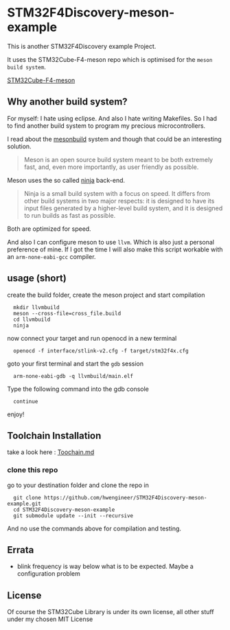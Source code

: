 # STM32F4Discovery-meson-example

This is another STM32F4Discovery example Project.

It uses the STM32Cube-F4-meson repo which is optimised for the `meson build system`.

[STM32Cube-F4-meson](https://github.com/ekawahyu/STM32Cube-F4-meson)



## Why another build system?
For myself: I hate using eclipse. And also I hate writing Makefiles.
So I had to find another build system to program my precious microcontrollers.

I read about the [mesonbuild](http://mesonbuild.com/) system and though that could be an interesting solution.

>Meson is an open source build system meant to be both extremely fast, and, even more importantly, as user friendly as possible.

Meson uses the so called [ninja](https://ninja-build.org/) back-end.

>Ninja is a small build system with a focus on speed. It differs from other build systems in two major respects: it is designed to have its input files generated by a higher-level build system, and it is designed to run builds as fast as possible.

Both are optimized for speed.

And also I can configure meson to use `llvm`. Which is also just a personal preference of mine.
If I got the time I will also make this script workable with an `arm-none-eabi-gcc` compiler.

## usage (short)

create the build folder, create the meson project and start compilation

      mkdir llvmbuild
      meson --cross-file=cross_file.build
      cd llvmbuild
      ninja

now connect your target and run openocd in a new terminal

      openocd -f interface/stlink-v2.cfg -f target/stm32f4x.cfg

goto your first terminal and start the `gdb` session

      arm-none-eabi-gdb -q llvmbuild/main.elf

Type the following command into the gdb console

      continue

enjoy!

## Toolchain Installation

take a look here : [Toochain.md](https://github.com/hwengineer/STM32F4Discovery-meson-example/blob/master/Toolchain.md)

### clone this repo

go to your destination folder and clone the repo in

      git clone https://github.com/hwengineer/STM32F4Discovery-meson-example.git
      cd STM32F4Discovery-meson-example
      git submodule update --init --recursive

And no use the commands above for compilation and testing.

## Errata
-   blink frequency is way below what is to be expected. Maybe a configuration problem

## License
Of course the STM32Cube Library is under its own license, all other stuff under my chosen MIT License
